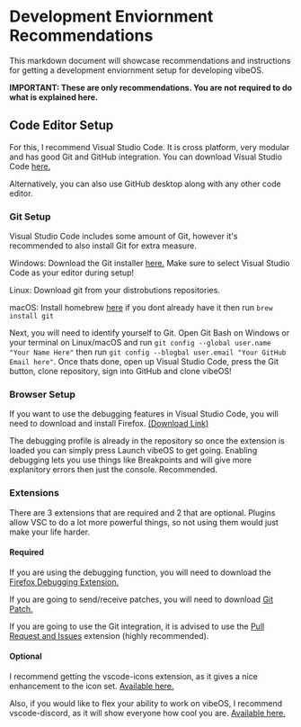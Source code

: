 # Development Enviornment Recommendations
This markdown document will showcase recommendations and instructions for getting a development enviornment setup for developing vibeOS.

**IMPORTANT: These are only recommendations. You are not required to do what is explained here.**

## Code Editor Setup
For this, I recommend Visual Studio Code. It is cross platform, very modular and has good Git and GitHub integration. You can download Visual Studio Code [here.](https://code.visualstudio.com/)

Alternatively, you can also use GitHub desktop along with any other code editor.

### Git Setup
Visual Studio Code includes some amount of Git, however it's recommended to also install Git for extra measure.

Windows: Download the Git installer [here.](https://git-scm.com/download/win) Make sure to select Visual Studio Code as your editor during setup!

Linux: Download git from your distrobutions repositories.

macOS: Install homebrew [here](https://brew.sh/) if you dont already have it then run `brew install git`

Next, you will need to identify yourself to Git. Open Git Bash on Windows or your terminal on Linux/macOS and run `git config --global user.name "Your Name Here"` then run `git config --blogbal user.email "Your GitHub Email here"`. Once thats done, open up Visual Studio Code, press the Git button, clone repository, sign into GitHub and clone vibeOS!

### Browser Setup
If you want to use the debugging features in Visual Studio Code, you will need to download and install Firefox. [(Download Link)](https://www.mozilla.org/en-US/firefox/download/thanks/)

The debugging profile is already in the repository so once the extension is loaded you can simply press Launch vibeOS to get going. Enabling debugging lets you use things like Breakpoints and will give more explanitory errors then just the console. Recommended.

### Extensions
There are 3 extensions that are required and 2 that are optional. Plugins allow VSC to do a lot more powerful things, so not using them would just make your life harder.

#### Required

If you are using the debugging function, you will need to download the [Firefox Debugging Extension.](https://marketplace.visualstudio.com/items?itemName=firefox-devtools.vscode-firefox-debug)

If you are going to send/receive patches, you will need to download [Git Patch.](https://marketplace.visualstudio.com/items?itemName=paragdiwan.gitpatch)

If you are going to use the Git integration, it is advised to use the [Pull Request and Issues](https://marketplace.visualstudio.com/items?itemName=GitHub.vscode-pull-request-github) extension (highly recommended).

#### Optional

I recommend getting the vscode-icons extension, as it gives a nice enhancement to the icon set. [Available here.](https://marketplace.visualstudio.com/items?itemName=vscode-icons-team.vscode-icons)

Also, if you would like to flex your ability to work on vibeOS, I recommend vscode-discord, as it will show everyone how cool you are. [Available here.](https://marketplace.visualstudio.com/items?itemName=maxerbox.vscode-discord)